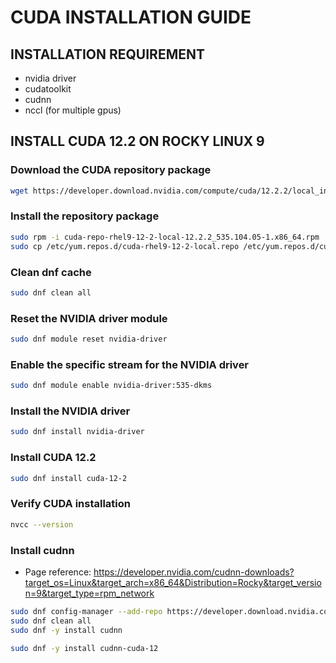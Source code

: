 # CUDA INSTALLATION GUIDE

## INSTALLATION REQUIREMENT

- nvidia driver
- cudatoolkit
- cudnn
- nccl (for multiple gpus)

## INSTALL CUDA 12.2 ON ROCKY LINUX 9

### Download the CUDA repository package

```sh
wget https://developer.download.nvidia.com/compute/cuda/12.2.2/local_installers/cuda-repo-rhel9-12-2-local-12.2.2_535.104.05-1.x86_64.rpm
```

### Install the repository package

```sh
sudo rpm -i cuda-repo-rhel9-12-2-local-12.2.2_535.104.05-1.x86_64.rpm
sudo cp /etc/yum.repos.d/cuda-rhel9-12-2-local.repo /etc/yum.repos.d/cuda.repo
```

### Clean dnf cache

```sh
sudo dnf clean all
```

### Reset the NVIDIA driver module

```sh
sudo dnf module reset nvidia-driver
```

### Enable the specific stream for the NVIDIA driver

```sh
sudo dnf module enable nvidia-driver:535-dkms
```

### Install the NVIDIA driver

```sh
sudo dnf install nvidia-driver
```

### Install CUDA 12.2

```sh
sudo dnf install cuda-12-2
```

### Verify CUDA installation

```sh
nvcc --version
```

### Install cudnn

- Page reference: https://developer.nvidia.com/cudnn-downloads?target_os=Linux&target_arch=x86_64&Distribution=Rocky&target_version=9&target_type=rpm_network

```sh
sudo dnf config-manager --add-repo https://developer.download.nvidia.com/compute/cuda/repos/rhel9/x86_64/cuda-rhel9.repo
sudo dnf clean all
sudo dnf -y install cudnn
```

```sh
sudo dnf -y install cudnn-cuda-12
```
